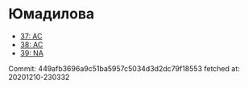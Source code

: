 # Юмадилова
- [37: AC](37.md)
- [38: AC](38.md)
- [39: NA](39.md)

Commit: 449afb3696a9c51ba5957c5034d3d2dc79f18553
 fetched at: 20201210-230332
